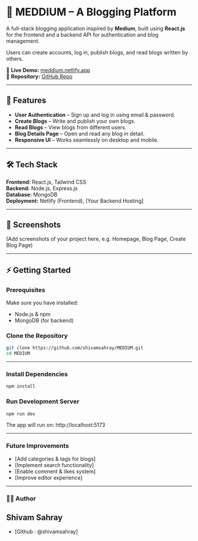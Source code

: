 # 📝 MEDDIUM – A Blogging Platform

A full-stack blogging application inspired by **Medium**, built using **React.js** for the frontend and a backend API for authentication and blog management.  

Users can create accounts, log in, publish blogs, and read blogs written by others.  

🔗 **Live Demo:** [meddium.netlify.app](https://meddium.netlify.app/)  
🔗 **Repository:** [GitHub Repo](https://github.com/shivamsahray/MEDIUM)

---

## 🚀 Features
- **User Authentication** – Sign up and log in using email & password.  
- **Create Blogs** – Write and publish your own blogs.  
- **Read Blogs** – View blogs from different users.  
- **Blog Details Page** – Open and read any blog in detail.  
- **Responsive UI** – Works seamlessly on desktop and mobile.  

---

## 🛠️ Tech Stack
**Frontend:** React.js, Tailwind CSS  
**Backend:** Node.js, Express.js  
**Database:** MongoDB  
**Deployment:** Netlify (Frontend), [Your Backend Hosting]  

---

## 📸 Screenshots
(Add screenshots of your project here, e.g. Homepage, Blog Page, Create Blog Page)

---

## ⚡ Getting Started

### Prerequisites
Make sure you have installed:
- Node.js & npm  
- MongoDB (for backend)  

### Clone the Repository
```bash
git clone https://github.com/shivamsahray/MEDIUM.git
cd MEDIUM
```
---
### Install Dependencies
```bash
npm install
```
### Run Development Server
```bash
npm run dev
```
The app will run on: http://localhost:5173

---

### Future Improvements
- [Add categories & tags for blogs]
- [Implement search functionality]
- [Enable comment & likes system]
- [Improve editor experience]

---

### 👨‍💻 Author
## Shivam Sahray

- [Github : @shivamsahray]
  

